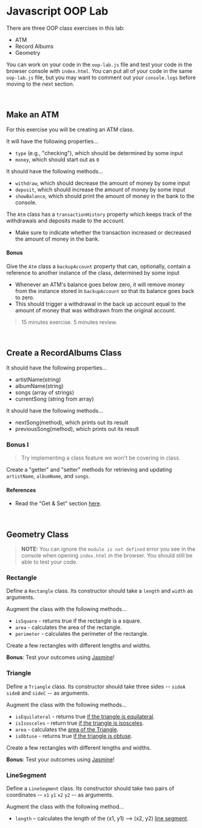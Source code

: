 # Javascript OOP Lab


There are three OOP class exercises in this lab:  

- ATM
- Record Albums
- Geometry

You can work on your code in the `oop-lab.js` file and test your code in the browser console with `index.html`. You can put all of your code in the same `oop-lab.js` file, but you may want to comment out your `console.logs` before moving to the next section.

<br>

## Make an ATM

For this exercise you will be creating an ATM class.

It will have the following properties...
* `type` (e.g., "checking"), which should be determined by some input
* `money`, which should start out as `0`

It should have the following methods...
* `withdraw`, which should decrease the amount of money by some input
* `deposit`, which should increase the amount of money by some input
* `showBalance`, which should print the amount of money in the bank to the console.

The `Atm` class has a `transactionHistory` property which keeps track of the withdrawals and deposits made to the account.

- Make sure to indicate whether the transaction increased or decreased the amount of money in the bank.

#### Bonus

Give the `Atm` class a `backupAccount` property that can, optionally, contain a reference to another instance of the class, determined by some input

- Whenever an ATM's balance goes below zero, it will remove money from the instance stored in `backupAccount` so that its balance goes back to zero.
- This should trigger a withdrawal in the back up account equal to the amount of money that was withdrawn from the original account.

> 15 minutes exercise. 5 minutes review.


<br>


## Create a RecordAlbums Class

It should have the following properties...

- artistName(string)
- albumName(string)
- songs (array of strings)
- currentSong (string from array)

It should have the following methods...

- nextSong(method), which prints out its result
- previousSong(method), which prints out its result

### Bonus I

> Try implementing a class feature we won't be covering in class.

Create a "getter" and "setter" methods for retrieving and updating `artistName`, `albumName`, and `songs`.

#### References

* Read the "Get & Set" section [here](https://coryrylan.com/blog/javascript-es6-class-syntax).


<br>

## Geometry Class

> **NOTE:** You can ignore the `module is not defined` error you see in the console when opening `index.html` in the browser. You should still be able to test your code.

### Rectangle

Define a `Rectangle` class. Its constructor should take a `length` and `width` as arguments.

Augment the class with the following methods...
* `isSquare` - returns true if the rectangle is a square.
* `area` - calculates the area of the rectangle.
* `perimeter` - calculates the perimeter of the rectangle.

Create a few rectangles with different lengths and widths.

**Bonus**: Test your outcomes using [Jasmine](https://github.com/ga-wdi-lessons/js-jasmine)!


### Triangle

Define a `Triangle` class. Its constructor should take three sides -- `sideA` `sideB` and `sideC` -- as arguments.

Augment the class with the following methods...
* `isEquilateral` - returns true [if the triangle is equilateral](http://en.wikipedia.org/wiki/Equilateral_triangle).
* `isIsosceles` - return true [if the triangle is isosceles](http://en.wikipedia.org/wiki/Isosceles_triangle#By_relative_lengths_of_sides).
* `area` - calculates the [area of the Triangle](http://en.wikipedia.org/wiki/Heron%27s_formula).
* `isObtuse` - returns true [if the triangle is obtuse](http://en.wikipedia.org/wiki/Isosceles_triangle#By_internal_angles).

Create a few rectangles with different lengths and widths.

**Bonus**: Test your outcomes using [Jasmine](https://github.com/ga-wdi-lessons/js-jasmine)!


### LineSegment

Define a `LineSegment` class. Its constructor should take two pairs of coordinates -- `x1` `y1` `x2` `y2` -- as arguments.

Augment the class with the following method...
* `length` – calculates the length of the (x1, y1) --> (x2, y2) [line segment](http://en.wikipedia.org/wiki/Pythagorean_theorem).
